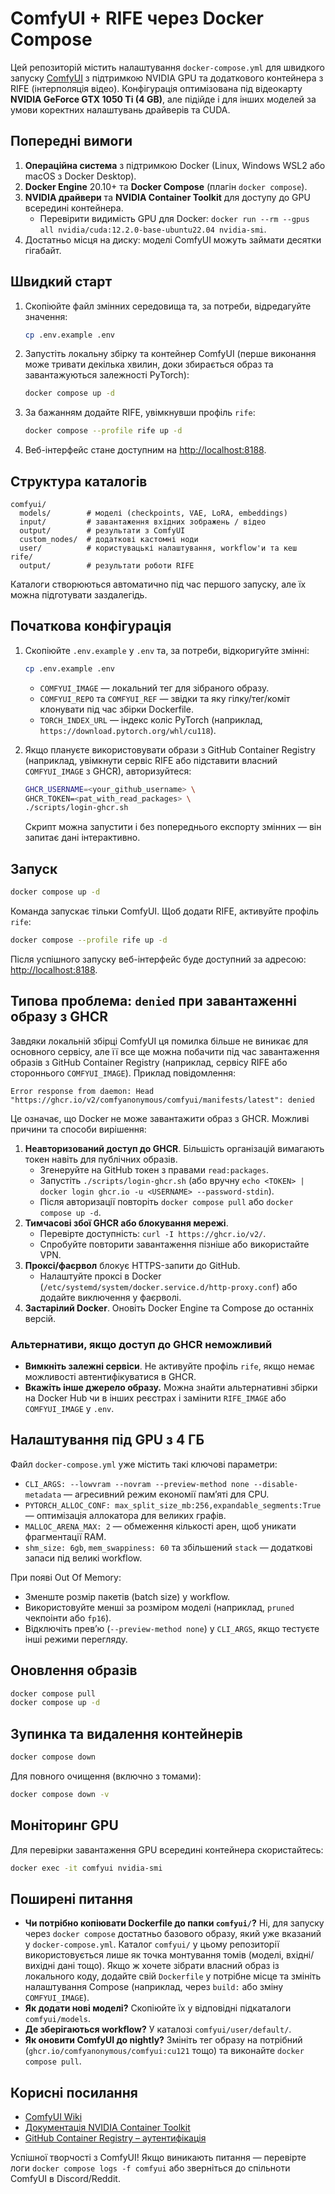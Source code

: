 # ComfyUI + RIFE через Docker Compose

Цей репозиторій містить налаштування `docker-compose.yml` для швидкого запуску [ComfyUI](https://github.com/comfyanonymous/ComfyUI) з підтримкою NVIDIA GPU та додаткового контейнера з RIFE (інтерполяція відео). Конфігурація оптимізована під відеокарту **NVIDIA GeForce GTX 1050 Ti (4 GB)**, але підійде і для інших моделей за умови коректних налаштувань драйверів та CUDA.

## Попередні вимоги

1. **Операційна система** з підтримкою Docker (Linux, Windows WSL2 або macOS з Docker Desktop).
2. **Docker Engine** 20.10+ та **Docker Compose** (плагін `docker compose`).
3. **NVIDIA драйвери** та **NVIDIA Container Toolkit** для доступу до GPU всередині контейнера.
   - Перевірити видимість GPU для Docker: `docker run --rm --gpus all nvidia/cuda:12.2.0-base-ubuntu22.04 nvidia-smi`.
4. Достатньо місця на диску: моделі ComfyUI можуть займати десятки гігабайт.

## Швидкий старт

1. Скопіюйте файл змінних середовища та, за потреби, відредагуйте значення:
   ```bash
   cp .env.example .env
   ```
2. Запустіть локальну збірку та контейнер ComfyUI (перше виконання може тривати декілька
   хвилин, доки збирається образ та завантажуються залежності PyTorch):
   ```bash
   docker compose up -d
   ```
3. За бажанням додайте RIFE, увімкнувши профіль `rife`:
   ```bash
   docker compose --profile rife up -d
   ```
4. Веб-інтерфейс стане доступним на [http://localhost:8188](http://localhost:8188).

## Структура каталогів

```
comfyui/
  models/        # моделі (checkpoints, VAE, LoRA, embeddings)
  input/         # завантаження вхідних зображень / відео
  output/        # результати з ComfyUI
  custom_nodes/  # додаткові кастомні ноди
  user/          # користувацькі налаштування, workflow'и та кеш
rife/
  output/        # результати роботи RIFE
```

Каталоги створюються автоматично під час першого запуску, але їх можна підготувати заздалегідь.

## Початкова конфігурація

1. Скопіюйте `.env.example` у `.env` та, за потреби, відкоригуйте змінні:
   ```bash
   cp .env.example .env
   ```
   - `COMFYUI_IMAGE` — локальний тег для зібраного образу.
   - `COMFYUI_REPO` та `COMFYUI_REF` — звідки та яку гілку/тег/коміт клонувати під час збірки Dockerfile.
   - `TORCH_INDEX_URL` — індекс коліс PyTorch (наприклад, `https://download.pytorch.org/whl/cu118`).

2. Якщо плануєте використовувати образи з GitHub Container Registry (наприклад, увімкнути сервіс RIFE або підставити власний `COMFYUI_IMAGE` з GHCR), авторизуйтеся:
   ```bash
   GHCR_USERNAME=<your_github_username> \
   GHCR_TOKEN=<pat_with_read_packages> \
   ./scripts/login-ghcr.sh
   ```
   Скрипт можна запустити і без попереднього експорту змінних — він запитає дані інтерактивно.

## Запуск

```bash
docker compose up -d
```

Команда запускає тільки ComfyUI. Щоб додати RIFE, активуйте профіль `rife`:

```bash
docker compose --profile rife up -d
```

Після успішного запуску веб-інтерфейс буде доступний за адресою: [http://localhost:8188](http://localhost:8188).

## Типова проблема: `denied` при завантаженні образу з GHCR

Завдяки локальній збірці ComfyUI ця помилка більше не виникає для основного сервісу, але її все ще можна побачити під час завантаження образів з GitHub Container Registry (наприклад, сервісу RIFE або стороннього `COMFYUI_IMAGE`). Приклад повідомлення:

```
Error response from daemon: Head "https://ghcr.io/v2/comfyanonymous/comfyui/manifests/latest": denied
```

Це означає, що Docker не може завантажити образ з GHCR. Можливі причини та способи вирішення:

1. **Неавторизований доступ до GHCR**. Більшість організацій вимагають токен навіть для публічних образів.
   - Згенеруйте на GitHub токен з правами `read:packages`.
   - Запустіть `./scripts/login-ghcr.sh` (або вручну `echo <TOKEN> | docker login ghcr.io -u <USERNAME> --password-stdin`).
   - Після авторизації повторіть `docker compose pull` або `docker compose up -d`.
2. **Тимчасові збої GHCR або блокування мережі**.
   - Перевірте доступність: `curl -I https://ghcr.io/v2/`.
   - Спробуйте повторити завантаження пізніше або використайте VPN.
3. **Проксі/фаєрвол** блокує HTTPS-запити до GitHub.
   - Налаштуйте проксі в Docker (`/etc/systemd/system/docker.service.d/http-proxy.conf`) або додайте виключення у фаєрволі.
4. **Застарілий Docker**. Оновіть Docker Engine та Compose до останніх версій.

### Альтернативи, якщо доступ до GHCR неможливий

- **Вимкніть залежні сервіси**. Не активуйте профіль `rife`, якщо немає можливості автентифікуватися в GHCR.
- **Вкажіть інше джерело образу.** Можна знайти альтернативні збірки на Docker Hub чи в інших реєстрах і замінити `RIFE_IMAGE` або `COMFYUI_IMAGE` у `.env`.

## Налаштування під GPU з 4 ГБ

Файл `docker-compose.yml` уже містить такі ключові параметри:

- `CLI_ARGS: --lowvram --novram --preview-method none --disable-metadata` — агресивний режим економії памʼяті для CPU.
- `PYTORCH_ALLOC_CONF: max_split_size_mb:256,expandable_segments:True` — оптимізація аллокатора для великих графів.
- `MALLOC_ARENA_MAX: 2` — обмеження кількості арен, щоб уникати фрагментації RAM.
- `shm_size: 6gb`, `mem_swappiness: 60` та збільшений `stack` — додаткові запаси під великі workflow.

При появі Out Of Memory:

- Зменште розмір пакетів (batch size) у workflow.
- Використовуйте менші за розміром моделі (наприклад, `pruned` чекпоінти або `fp16`).
- Відключіть превʼю (`--preview-method none`) у `CLI_ARGS`, якщо тестуєте інші режими перегляду.

## Оновлення образів

```bash
docker compose pull
docker compose up -d
```

## Зупинка та видалення контейнерів

```bash
docker compose down
```

Для повного очищення (включно з томами):

```bash
docker compose down -v
```

## Моніторинг GPU

Для перевірки завантаження GPU всередині контейнера скористайтесь:

```bash
docker exec -it comfyui nvidia-smi
```

## Поширені питання

- **Чи потрібно копіювати Dockerfile до папки `comfyui/`?** Ні, для запуску через `docker compose` достатньо базового образу, який уже вказаний у `docker-compose.yml`. Каталог `comfyui/` у цьому репозиторії використовується лише як точка монтування томів (моделі, вхідні/вихідні дані тощо). Якщо ж хочете зібрати власний образ із локального коду, додайте свій `Dockerfile` у потрібне місце та змініть налаштування Compose (наприклад, через `build:` або зміну `COMFYUI_IMAGE`).
- **Як додати нові моделі?** Скопіюйте їх у відповідні підкаталоги `comfyui/models`.
- **Де зберігаються workflow?** У каталозі `comfyui/user/default/`.
- **Як оновити ComfyUI до nightly?** Змініть тег образу на потрібний (`ghcr.io/comfyanonymous/comfyui:cu121` тощо) та виконайте `docker compose pull`.

## Корисні посилання

- [ComfyUI Wiki](https://comfyanonymous.github.io/ComfyUI_doc/)
- [Документація NVIDIA Container Toolkit](https://docs.nvidia.com/datacenter/cloud-native/container-toolkit/latest/)
- [GitHub Container Registry – аутентифікація](https://docs.github.com/packages/working-with-a-github-packages-registry/working-with-the-container-registry)

Успішної творчості з ComfyUI! Якщо виникають питання — перевірте логи `docker compose logs -f comfyui` або зверніться до спільноти ComfyUI в Discord/Reddit.
